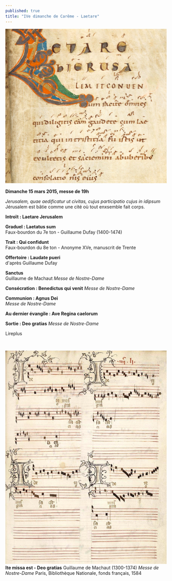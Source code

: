 ```yaml
---
published: true
title: "IVe dimanche de Carême - Laetare"
---
```


![Laetare.jpg](/liturgie/_posts/Laetare.jpg)


**Dimanche 15 mars 2015, messe de 19h**  

*Jerusalem, quae aedificatur ut civitas, cujus participatio cujus in idipsum*  
Jérusalem est bâtie comme une cité où tout enxsemble fait corps.

**Introït : Laetare Jerusalem**  

**Graduel : Laetatus sum**  
Faux-bourdon du 7e ton - Guillaume Dufay (1400-1474)

**Trait : Qui confidunt**  
Faux-bourdon du 8e ton - Anonyme XVe, manuscrit de Trente

**Offertoire : Laudate pueri**  
d'après Guillaume Dufay

**Sanctus**  
Guillaume de Machaut *Messe de Nostre-Dame*  

**Consécration : Benedictus qui venit** 
*Messe de Nostre-Dame*

**Communion : Agnus Dei**  
*Messe de Nostre-Dame*

**Au dernier évangile : Ave Regina caelorum**

**Sortie : Deo gratias**
*Messe de Nostre-Dame*

Lireplus

&nbsp;

![Deo Gratias.jpeg](/images/Deo%20Gratias.jpeg)
**Ite missa est - Deo gratias** Guillaume de Machaut (1300-1374) *Messe de Nostre-Dame* Paris, Bibliothèque Nationale, fonds français, 1584